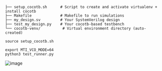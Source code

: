 ```
├── setup_cocotb.sh      # Script to create and activate virtualenv + install cocotb
├── Makefile             # Makefile to run simulations
├── my_design.sv         # Your SystemVerilog design
├── test_my_design.py    # Your cocotb-based testbench
└── cocotb-venv/          # Virtual environment directory (auto-created)
```

```
source setup_cocotb.sh
```
```
export MTI_VCO_MODE=64
python3 test_runner.py
```
![image](https://github.com/user-attachments/assets/b549ec51-1e83-4197-9aae-2556ca524553)
